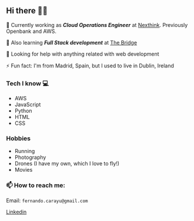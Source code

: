 ## Hi there 👋🏼

🔭  Currently working as **_Cloud Operations Engineer_** at [Nexthink](https://www.nexthink.com/). Previously Openbank and AWS.

🌱  Also learning **_Full Stack development_** at [The Bridge](https://thebridge.tech "The Bridge")

🤔  Looking for help with anything related with web development

⚡ Fun fact: I'm from Madrid, Spain, but I used to live in Dublin, Ireland

### Tech I know 💻

- AWS
- JavaScript
- Python
- HTML
- CSS

### Hobbies

- Running
- Photography
- Drones (I have my own, which I love to fly!)
- Movies

### 📫 How to reach me:

Email: `fernando.carayu@gmail.com`

[Linkedin](https://www.linkedin.com/in/fernandocarmonaayuela/)


<!--
**ferkanzai/ferkanzai** is a ✨ _special_ ✨ repository because its `README.md` (this file) appears on your GitHub profile.

Here are some ideas to get you started:

- 🔭 I’m currently working on ...
- 🌱 I’m currently learning ...
- 👯 I’m looking to collaborate on ...
- 🤔 I’m looking for help with ...
- 💬 Ask me about ...
- 📫 How to reach me: ...
- 😄 Pronouns: ...
- ⚡ Fun fact: ...
-->
